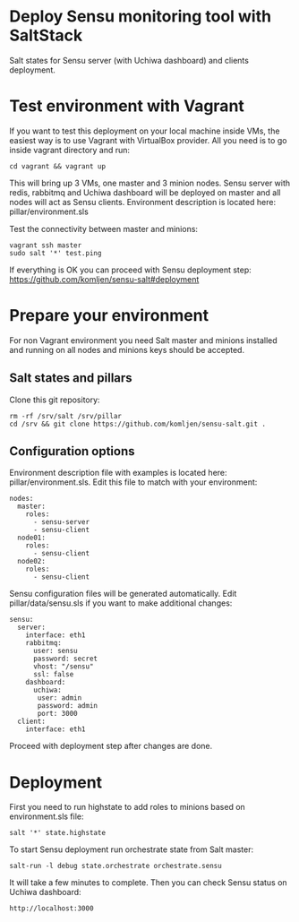 Deploy Sensu monitoring tool with SaltStack
=========

Salt states for Sensu server (with Uchiwa dashboard) and clients deployment.

Test environment with Vagrant
==============

If you want to test this deployment on your local machine inside VMs, the easiest way is to use Vagrant with VirtualBox provider. All you need is to go inside vagrant directory and run:

    cd vagrant && vagrant up

This will bring up 3 VMs, one master and 3 minion nodes. Sensu server with redis, rabbitmq and Uchiwa dashboard will be deployed on master and all nodes will act as Sensu clients. Environment description is located here: pillar/environment.sls

Test the connectivity between master and minions:

    vagrant ssh master
    sudo salt '*' test.ping
    
If everything is OK you can proceed with Sensu deployment step: https://github.com/komljen/sensu-salt#deployment

Prepare your environment
==============

For non Vagrant environment you need Salt master and minions installed and running on all nodes and minions keys should be accepted.

Salt states and pillars
--------------

Clone this git repository:

    rm -rf /srv/salt /srv/pillar
    cd /srv && git clone https://github.com/komljen/sensu-salt.git .

Configuration options
--------------

Environment description file with examples is located here: pillar/environment.sls. Edit this file to match with your environment:

    nodes:
      master:
        roles:
          - sensu-server
          - sensu-client
      node01:
        roles:
          - sensu-client
      node02:
        roles:
          - sensu-client

Sensu configuration files will be generated automatically. Edit pillar/data/sensu.sls if you want to make additional changes:

    sensu:
      server:
        interface: eth1
        rabbitmq:
          user: sensu
          password: secret
          vhost: "/sensu"
          ssl: false
        dashboard:
          uchiwa:
           user: admin
           password: admin
           port: 3000
      client:
        interface: eth1

Proceed with deployment step after changes are done.

Deployment
==============

First you need to run highstate to add roles to minions based on environment.sls file:

    salt '*' state.highstate

To start Sensu deployment run orchestrate state from Salt master:

    salt-run -l debug state.orchestrate orchestrate.sensu
    
It will take a few minutes to complete. Then you can check Sensu status on Uchiwa dashboard:

    http://localhost:3000

